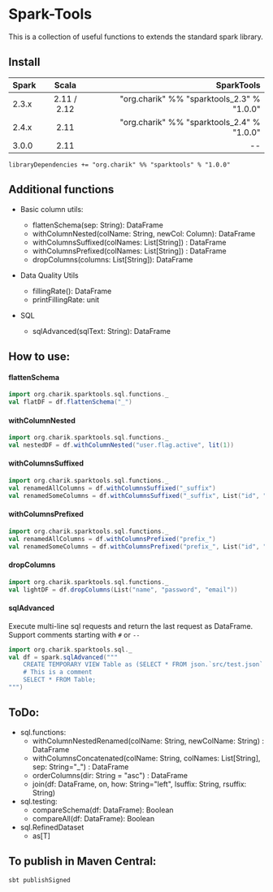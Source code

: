 # Spark-Tools
This is a collection of useful functions to extends the standard spark library.

## Install


| Spark   | Scala  | SparkTools |
| :------ |:------:| ----------:|
|   2.3.x |   2.11 / 2.12 |    "org.charik" %% "sparktools_2.3" % "1.0.0" |
|   2.4.x |   2.11 |    "org.charik" %% "sparktools_2.4" % "1.0.0" |
|   3.0.0 |   2.11 |    -- |

```
libraryDependencies += "org.charik" %% "sparktools" % "1.0.0"
```


## Additional functions

* Basic column utils: 
    + flattenSchema(sep: String): DataFrame
    + withColumnNested(colName: String, newCol: Column): DataFrame
    + withColumnsSuffixed(colNames: List[String]) : DataFrame
    + withColumnsPrefixed(colNames: List[String]) : DataFrame
    + dropColumns(columns: List[String]): DataFrame
    
* Data Quality Utils
    + fillingRate(): DataFrame
    + printFillingRate: unit
    
* SQL 
    + sqlAdvanced(sqlText: String): DataFrame

## How to use:

#### flattenSchema
```scala
import org.charik.sparktools.sql.functions._
val flatDF = df.flattenSchema("_")
```

#### withColumnNested
```scala
import org.charik.sparktools.sql.functions._
val nestedDF = df.withColumnNested("user.flag.active", lit(1))
```

#### withColumnsSuffixed
```scala
import org.charik.sparktools.sql.functions._
val renamedAllColumns = df.withColumnsSuffixed("_suffix")
val renamedSomeColumns = df.withColumnsSuffixed("_suffix", List("id", "sale_id"))
```

#### withColumnsPrefixed
```scala
import org.charik.sparktools.sql.functions._
val renamedAllColumns = df.withColumnsPrefixed("prefix_")
val renamedSomeColumns = df.withColumnsPrefixed("prefix_", List("id", "sale_id"))
```


#### dropColumns
```scala
import org.charik.sparktools.sql.functions._
val lightDF = df.dropColumns(List("name", "password", "email"))
```


#### sqlAdvanced
Execute multi-line sql requests and return the last request as DataFrame.
Support comments starting with `#` or `--`
```scala
import org.charik.sparktools.sql._
val df = spark.sqlAdvanced("""  
    CREATE TEMPORARY VIEW Table as (SELECT * FROM json.`src/test.json` );
    # This is a comment
    SELECT * FROM Table;
""")
```

## ToDo:
* sql.functions:
    + withColumnNestedRenamed(colName: String, newColName: String) : DataFrame
    + withColumnsConcatenated(colName: String, colNames: List[String], sep: String="_") : DataFrame
    + orderColumns(dir: String = "asc") : DataFrame
    + join(df: DataFrame, on, how: String="left", lsuffix: String, rsuffix: String)
* sql.testing:
    + compareSchema(df: DataFrame): Boolean
    + compareAll(df: DataFrame): Boolean
* sql.RefinedDataset
    + as[T]



## To publish in Maven Central:
```sbt
sbt publishSigned
```
